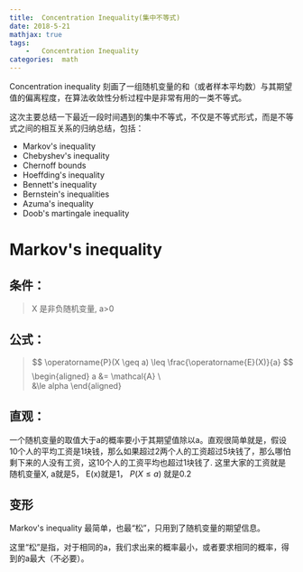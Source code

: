 ```yaml
---
title:  Concentration Inequality(集中不等式)
date: 2018-5-21
mathjax: true
tags:
    -   Concentration Inequality
categories:  math
---
```



Concentration inequality 刻画了一组随机变量的和（或者样本平均数）与其期望值的偏离程度，在算法收敛性分析过程中是非常有用的一类不等式。

这次主要总结一下最近一段时间遇到的集中不等式，不仅是不等式形式，而是不等式之间的相互关系的归纳总结，包括：

- Markov's inequality
- Chebyshev's inequality
- Chernoff bounds
- Hoeffding's inequality
- Bennett's inequality 
- Bernstein's inequalities
- Azuma's inequality
- Doob's martingale inequality

# Markov's inequality
## 条件：
> X 是非负随机变量, a>0

## 公式：

> $$ \operatorname{P}(X \geq a) \leq \frac{\operatorname{E}(X)}{a} $$
\begin{aligned} 
    a  &= \mathcal{A} \\\
        &\le alpha
\end{aligned}
## 直观：
一个随机变量的取值大于a的概率要小于其期望值除以a。直观很简单就是，假设10个人的平均工资是1块钱，那么如果超过2两个人的工资超过5块钱了，那么哪怕剩下来的人没有工资，这10个人的工资平均也超过1块钱了. 这里大家的工资就是随机变量X, a就是5， E(x)就是1， $P(X \le a)$ 就是0.2

## 变形


Markov's inequality 最简单，也最“松”，只用到了随机变量的期望信息。

这里“松”是指，对于相同的a，我们求出来的概率最小，或者要求相同的概率，得到的a最大（不必要）。